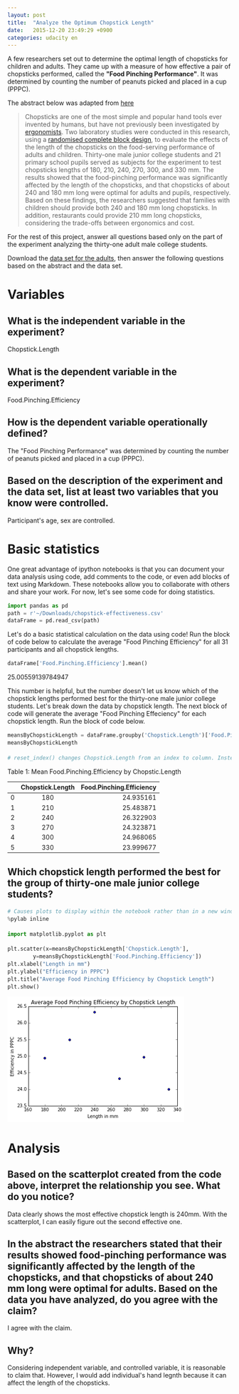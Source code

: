 ```yaml
---
layout: post
title:  "Analyze the Optimum Chopstick Length"
date:   2015-12-20 23:49:29 +0900
categories: udacity en
---
```


A few researchers set out to determine the optimal length of chopsticks for children and adults. They came up with a measure of how effective a pair of chopsticks performed, called the **"Food Pinching Performance"**. It was determined by counting the number of peanuts picked and placed in a cup (PPPC).


The abstract below was adapted from [here]('http://www.ncbi.nlm.nih.gov/pubmed/15676839'%)

> Chopsticks are one of the most simple and popular hand tools ever invented by humans, but have not previously been investigated by [ergonomists](https://www.google.com/search?q=ergonomists). Two laboratory studies were conducted in this research, using a [randomised complete block design](http://dawg.utk.edu/glossary/whatis_rcbd.htm), to evaluate the effects of the length of the chopsticks on the food-serving performance of adults and children. Thirty-one male junior college students and 21 primary school pupils served as subjects for the experiment to test chopsticks lengths of 180, 210, 240, 270, 300, and 330 mm. The results showed that the food-pinching performance was significantly affected by the length of the chopsticks, and that chopsticks of about 240 and 180 mm long were optimal for adults and pupils, respectively. Based on these findings, the researchers suggested that families with children should provide both 240 and 180 mm long chopsticks. In addition, restaurants could provide 210 mm long chopsticks, considering the trade-offs between ergonomics and cost.

For the rest of this project, answer all questions based only on the part of the experiment analyzing the thirty-one adult male college students.


Download the [data set for the adults](https://www.udacity.com/api/nodes/4576183932/supplemental_media/chopstick-effectivenesscsv/download), then answer the following questions based on the abstract and the data set.

Variables
=

## What is the independent variable in the experiment?

Chopstick.Length

## What is the dependent variable in the experiment?

Food.Pinching.Efficiency

## How is the dependent variable operationally defined?

The "Food Pinching Performance" was determined by counting the number of peanuts picked and placed in a cup (PPPC).

## Based on the description of the experiment and the data set, list at least two variables that you know were controlled.

Participant's age, sex are controlled.

Basic statistics
=
One great advantage of ipython notebooks is that you can document your data analysis using code, add comments to the code, or even add blocks of text using Markdown. These notebooks allow you to collaborate with others and share your work. For now, let's see some code for doing statistics.


``` python 
import pandas as pd
path = r'~/Downloads/chopstick-effectiveness.csv'
dataFrame = pd.read_csv(path)
```
Let's do a basic statistical calculation on the data using code! Run the block of code below to calculate the average "Food Pinching Efficiency" for all 31 participants and all chopstick lengths.

```python
dataFrame['Food.Pinching.Efficiency'].mean()
```
25.00559139784947

This number is helpful, but the number doesn't let us know which of the chopstick lengths performed best for the thirty-one male junior college students. Let's break down the data by chopstick length. The next block of code will generate the average "Food Pinching Effeciency" for each chopstick length. Run the block of code below.

```python
meansByChopstickLength = dataFrame.groupby('Chopstick.Length')['Food.Pinching.Efficiency'].mean().reset_index()
meansByChopstickLength

# reset_index() changes Chopstick.Length from an index to column. Instead of the index being the length of the chopsticks, the index is the row numbers 0, 1, 2, 3, 4, 5.
```

Table 1: Mean Food.Pinching.Efficiency by Chopstic.Length

|		 | Chopstick.Length | Food.Pinching.Efficiency |
|:--------|:-------:|--------:|
|0 | 180 | 24.935161 |
|1 | 210 | 25.483871 |
|2 | 240 | 26.322903 |
|3 | 270 | 24.323871 |
|4 | 300 | 24.968065 |
|5 | 330 | 23.999677 |
 


## Which chopstick length performed the best for the group of thirty-one male junior college students?

```python
# Causes plots to display within the notebook rather than in a new window
%pylab inline

import matplotlib.pyplot as plt

plt.scatter(x=meansByChopstickLength['Chopstick.Length'], 
		y=meansByChopstickLength['Food.Pinching.Efficiency'])
plt.xlabel("Length in mm")
plt.ylabel("Efficiency in PPPC")
plt.title("Average Food Pinching Efficiency by Chopstick Length")
plt.show()
```
![Image of plot](/public/p0-0.png)

Analysis
=

## Based on the scatterplot created from the code above, interpret the relationship you see. What do you notice?

Data clearly shows the most effective chopstick length is 240mm. With the scatterplot, I can easily figure out the second effective one.

## In the abstract the researchers stated that their results showed food-pinching performance was significantly affected by the length of the chopsticks, and that chopsticks of about 240 mm long were optimal for adults. Based on the data you have analyzed, do you agree with the claim?

I agree with the claim.

## Why?
Considering independent variable, and controlled variable, it is reasonable to claim that. However, I would add individual's hand legnth because it can affect the length of the chopsticks.
